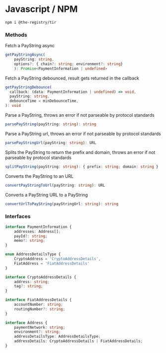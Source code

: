 # Javascript / NPM

```
npm i @the-registry/tir
```

### Methods

Fetch a PayString async

```ts
getPayStringAsync(
    payString: string,
    options?: { chain?: string; environment?: string}
    ): Promise<PaymentInformation | undefined>
```

Fetch a PayString debounced, result gets returned in the callback

```ts
getPayStringDebounce(
  callback: (data: PaymentInformation | undefined) => void,
  payString: string,
  debounceTime = minDebounceTime,
): void

```

Parse a PayString, throws an error if not parseable by protocol standards

```ts
parsePayString(payString: string): string

```

Parse a PayString url, throws an error if not parseable by protocol standards

```ts
parsePayStringUrl(payString: string): URL

```

Splits the PayString to return the prefix and domain, throws an error if not parseable by protocol standards

```ts
splitPayString(payString: string): { prefix: string; domain: string }
```

Converts the PayString to an URL

```ts
convertPayStringToUrl(payString: string): URL
```

Converts a PayString URL to a PayString

```ts
convertUrlToPayString(payStringUrl: string): string
```

### Interfaces

```ts
interface PaymentInformation {
	addresses: Address[];
	payId?: string;
	memo?: string;
}
```

```ts
enum AddressDetailsType {
	CryptoAddress = 'CryptoAddressDetails',
	FiatAddress = 'FiatAddressDetails'
}
```

```ts
interface CryptoAddressDetails {
	address: string;
	tag?: string;
}
```

```ts
interface FiatAddressDetails {
	accountNumber: string;
	routingNumber?: string;
}
```

```ts
interface Address {
	paymentNetwork: string;
	environment?: string;
	addressDetailsType: AddressDetailsType;
	addressDetails: CryptoAddressDetails | FiatAddressDetails;
}
```
